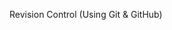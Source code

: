 <span id="title">Revision Control (Using Git & GitHub)</span>

<div id="body">

<include src="init/unit-inParent-asPanel.md" boilerplate />
<include src="commit/unit-inParent-asPanel.md" boilerplate />
<include src="ignore/unit-inParent-asPanel.md" boilerplate />
<include src="tag/unit-inParent-asPanel.md" boilerplate />
<include src="diff/unit-inParent-asPanel.md" boilerplate />
<include src="checkout/unit-inParent-asPanel.md" boilerplate />
<include src="stash/unit-inParent-asPanel.md" boilerplate />
<include src="clone/unit-inParent-asPanel.md" boilerplate />
<include src="pull/unit-inParent-asPanel.md" boilerplate />
<include src="push/unit-inParent-asPanel.md" boilerplate />
<include src="branch/unit-inParent-asPanel.md" boilerplate />
<include src="mergeConflicts/unit-inParent-asPanel.md" boilerplate />
<include src="remoteBranches/unit-inParent-asPanel.md" boilerplate />
<include src="createPRs/unit-inParent-asPanel.md" boilerplate />
<include src="reviewPRs/unit-inParent-asPanel.md" boilerplate />
<include src="managePRs/unit-inParent-asPanel.md" boilerplate />
<include src="forkingWorkflow/unit-inParent-asPanel.md" boilerplate />

</div>
